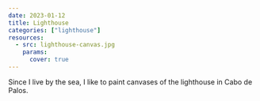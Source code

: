 ```yaml
---
date: 2023-01-12
title: Lighthouse
categories: ["lighthouse"]
resources:
  - src: lighthouse-canvas.jpg
    params:
      cover: true
---
```


Since I live by the sea, I like to paint canvases of the lighthouse in Cabo de Palos.


